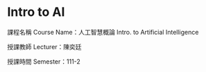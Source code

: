 # Intro to AI
課程名稱 Course Name：人工智慧概論 Intro. to Artificial Intelligence    

授課教師 Lecturer：陳奕廷

授課時間 Semester：111-2
